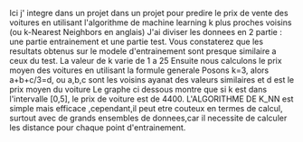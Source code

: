 Ici j' integre dans un projet dans un projet pour predire le prix de vente des voitures en utilisant l'algorithme de machine learning k plus proches voisins (ou k-Nearest Neighbors en anglais)
J'ai diviser les donnees en 2 partie : une partie entrainement et une partie test. Vous constaterez que les resultats obtenus sur le modele d'entrainement sont presque similaire a ceux du test.
La valeur de k varie de 1 a 25 
Ensuite nous calculons le prix moyen des voitures en utilisant la formule generale 
Posons k=3, alors a+b+c/3=d, ou a,b,c sont les voisins ayanat des valeurs similaires et d est le prix moyen du voiture
Le graphe ci dessous montre que si k est dans l'intervalle [0,5], le prix de voiture est de 4400.
L'ALGORITHME DE K_NN est simple mais efficace ,cependant,il peut etre couteux en termes de calcul, surtout avec de grands ensembles de donnees,car il necessite de calculer les distance pour chaque point d'entrainement.
